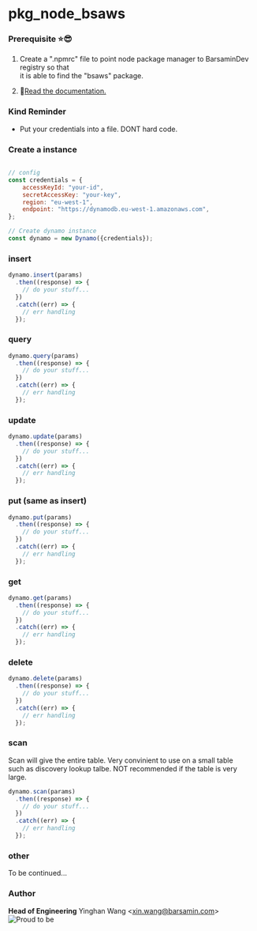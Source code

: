 # pkg_node_bsaws

### Prerequisite :star::sunglasses:
1. Create a ".npmrc" file to point node package manager to BarsaminDev registry so that  
it is able to find the "bsaws" package.  

1. :pencil:[Read the documentation.](https://docs.aws.amazon.com/amazondynamodb/latest/developerguide/GettingStarted.NodeJs.html)


### Kind Reminder
- Put your credentials into a file. DONT hard code.

### Create a instance
```javascript

// config
const credentials = {
    accessKeyId: "your-id", 
    secretAccessKey: "your-key", 
    region: "eu-west-1",
    endpoint: "https://dynamodb.eu-west-1.amazonaws.com",
};

// Create dynamo instance
const dynamo = new Dynamo({credentials});
```

### insert
```javascript
dynamo.insert(params)
  .then((response) => {
    // do your stuff...
  })
  .catch((err) => {
    // err handling
  });
```

### query
```javascript
dynamo.query(params)
  .then((response) => {
    // do your stuff...
  })
  .catch((err) => {
    // err handling
  });
```

### update
```javascript
dynamo.update(params)
  .then((response) => {
    // do your stuff...
  })
  .catch((err) => {
    // err handling
  });
```

### put (same as insert)
```javascript
dynamo.put(params)
  .then((response) => {
    // do your stuff...
  })
  .catch((err) => {
    // err handling
  });
```

### get
```javascript
dynamo.get(params)
  .then((response) => {
    // do your stuff...
  })
  .catch((err) => {
    // err handling
  });
```

### delete
```javascript
dynamo.delete(params)
  .then((response) => {
    // do your stuff...
  })
  .catch((err) => {
    // err handling
  });
```

### scan
Scan will give the entire table. Very convinient to use on a small table  
such as discovery lookup talbe. NOT recommended if the table is very large.
```javascript
dynamo.scan(params)
  .then((response) => {
    // do your stuff...
  })
  .catch((err) => {
    // err handling
  });
```

### other
To be continued...

### Author
__Head of Engineering__
Yinghan Wang <<xin.wang@barsamin.com>>![Proud to be](https://icon-icons.com/icons2/97/PNG/32/china_flags_flag_16985.png)

